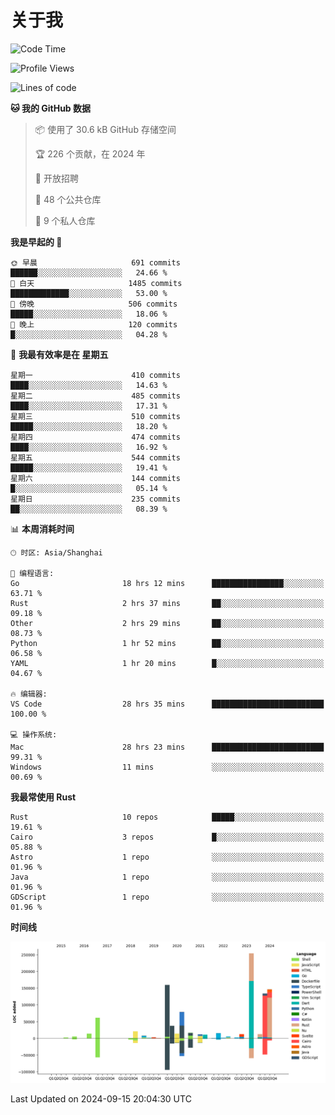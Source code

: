 # 关于我

<!--START_SECTION:waka-->
![Code Time](http://img.shields.io/badge/Code%20Time-3%2C159%20hrs%2027%20mins-blue)

![Profile Views](http://img.shields.io/badge/%E4%B8%AA%E4%BA%BA%E8%B5%84%E6%96%99%E8%A7%82%E7%9C%8B%E6%AC%A1%E6%95%B0-0-blue)

![Lines of code](https://img.shields.io/badge/%E4%BB%8E%E3%80%8CHello%20World%E3%80%8D%E8%B5%B7%E6%88%91%E5%B7%B2%E7%BB%8F%E5%86%99%E4%BA%86-1.0%20million%20%E8%A1%8C%E4%BB%A3%E7%A0%81-blue)

**🐱 我的 GitHub 数据** 

> 📦  使用了 30.6 kB GitHub 存储空间 
 > 
> 🏆 226 个贡献，在 2024 年
 > 
> 💼 开放招聘
 > 
> 📜 48 个公共仓库 
 > 
> 🔑 9 个私人仓库 
 > 
**我是早起的 🐤** 

```text
🌞 早晨                     691 commits         ██████░░░░░░░░░░░░░░░░░░░   24.66 % 
🌆 白天                     1485 commits        █████████████░░░░░░░░░░░░   53.00 % 
🌃 傍晚                     506 commits         █████░░░░░░░░░░░░░░░░░░░░   18.06 % 
🌙 晚上                     120 commits         █░░░░░░░░░░░░░░░░░░░░░░░░   04.28 % 
```
📅 **我最有效率是在 星期五** 

```text
星期一                      410 commits         ████░░░░░░░░░░░░░░░░░░░░░   14.63 % 
星期二                      485 commits         ████░░░░░░░░░░░░░░░░░░░░░   17.31 % 
星期三                      510 commits         █████░░░░░░░░░░░░░░░░░░░░   18.20 % 
星期四                      474 commits         ████░░░░░░░░░░░░░░░░░░░░░   16.92 % 
星期五                      544 commits         █████░░░░░░░░░░░░░░░░░░░░   19.41 % 
星期六                      144 commits         █░░░░░░░░░░░░░░░░░░░░░░░░   05.14 % 
星期日                      235 commits         ██░░░░░░░░░░░░░░░░░░░░░░░   08.39 % 
```


📊 **本周消耗时间** 

```text
🕑︎ 时区: Asia/Shanghai

💬 编程语言: 
Go                       18 hrs 12 mins      ████████████████░░░░░░░░░   63.71 % 
Rust                     2 hrs 37 mins       ██░░░░░░░░░░░░░░░░░░░░░░░   09.18 % 
Other                    2 hrs 29 mins       ██░░░░░░░░░░░░░░░░░░░░░░░   08.73 % 
Python                   1 hr 52 mins        ██░░░░░░░░░░░░░░░░░░░░░░░   06.58 % 
YAML                     1 hr 20 mins        █░░░░░░░░░░░░░░░░░░░░░░░░   04.67 % 

🔥 编辑器: 
VS Code                  28 hrs 35 mins      █████████████████████████   100.00 % 

💻 操作系统: 
Mac                      28 hrs 23 mins      █████████████████████████   99.31 % 
Windows                  11 mins             ░░░░░░░░░░░░░░░░░░░░░░░░░   00.69 % 
```

**我最常使用 Rust** 

```text
Rust                     10 repos            █████░░░░░░░░░░░░░░░░░░░░   19.61 % 
Cairo                    3 repos             █░░░░░░░░░░░░░░░░░░░░░░░░   05.88 % 
Astro                    1 repo              ░░░░░░░░░░░░░░░░░░░░░░░░░   01.96 % 
Java                     1 repo              ░░░░░░░░░░░░░░░░░░░░░░░░░   01.96 % 
GDScript                 1 repo              ░░░░░░░░░░░░░░░░░░░░░░░░░   01.96 % 
```



**时间线**

![Lines of Code chart](https://raw.githubusercontent.com/catusax/catusax/master/assets/bar_graph.png)


 Last Updated on 2024-09-15 20:04:30 UTC
<!--END_SECTION:waka-->
